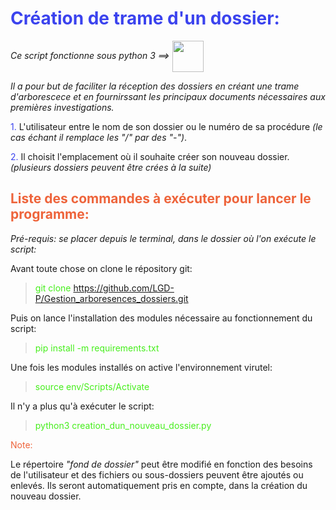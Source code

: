 # <span style="color:  #3b43ee  ">Création de trame d'un dossier:</span>

_Ce script fonctionne sous python 3 ==>_ <img src="https://cdn.jsdelivr.net/gh/devicons/devicon/icons/python/python-original-wordmark.svg" width=50 align=center>

_Il a pour but de faciliter la réception des dossiers en créant une trame d'arborescece et en fournirssant les principaux documents nécessaires aux premières investigations._

<span style="color:  #3b43ee  ">1.</span> L'utilisateur entre le nom de son dossier ou le numéro de sa procédure _(le cas échant il remplace les "/" par des "-")_.

<span style="color:  #3b43ee  ">2.</span> Il choisit l'emplacement où il souhaite créer son nouveau dossier. _(plusieurs dossiers peuvent être crées à la suite)_

## <span style="color: #ee643b ">Liste des commandes à exécuter pour lancer le programme:</span>

_Pré-requis: se placer depuis le terminal, dans le dossier où l'on exécute le script:_

Avant toute chose on clone le répository git:

> <span style="color:  #46ee1c  ">git clone https://github.com/LGD-P/Gestion_arboresences_dossiers.git</span>

Puis on lance l'installation des modules nécessaire au fonctionnement du script:

> <span style="color:  #46ee1c  ">pip install -m requirements.txt</span>

Une fois les modules installés on active l'environnement virutel:

> <span style="color:  #46ee1c  ">source env/Scripts/Activate</span>

Il n'y a plus qu'à exécuter le script:

> <span style="color:  #46ee1c  ">python3 creation_dun_nouveau_dossier.py</span>

<span style="color:  #ee643b  ">Note:</span>

Le répertoire _"fond de dossier"_ peut être modifié en fonction des besoins de l'utilisateur et des fichiers ou sous-dossiers peuvent être ajoutés ou enlevés. Ils seront automatiquement pris en compte, dans la création du nouveau dossier.
